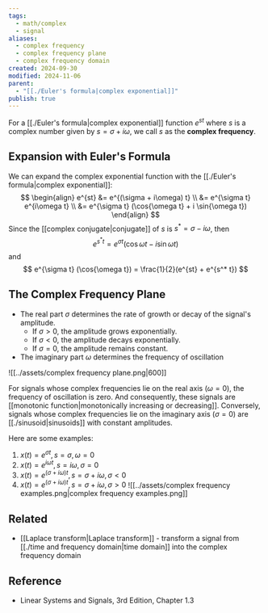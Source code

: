 ```yaml
---
tags:
  - math/complex
  - signal
aliases:
  - complex frequency
  - complex frequency plane
  - complex frequency domain
created: 2024-09-30
modified: 2024-11-06
parent:
  - "[[./Euler's formula|complex exponential]]"
publish: true
---
```

For a [[./Euler's formula|complex exponential]] function $e^{st}$ where $s$ is a complex number given by $s = \sigma + i\omega$, we call $s$ as the **complex frequency**.

## Expansion with Euler's Formula
We can expand the complex exponential function with the [[./Euler's formula|complex exponential]]:
$$
\begin{align}
e^{st} &= e^{(\sigma + i\omega) t} \\
&= e^{\sigma t} e^{i\omega t} \\
&= e^{\sigma t} (\cos{\omega t} + i \sin{\omega t})
\end{align}
$$
Since the [[complex conjugate|conjugate]] of $s$ is $s^* = \sigma - i\omega$, then
$$
e^{s^* t} = e^{\sigma t} (\cos{\omega t} - i \sin{\omega t})
$$
and
$$
e^{\sigma t} (\cos{\omega t}) = \frac{1}{2}(e^{st} + e^{s^* t})
$$

## The Complex Frequency Plane
- The real part $\sigma$ determines the rate of growth or decay of the signal's amplitude.
    - If $\sigma > 0$, the amplitude grows exponentially.
    - If $\sigma < 0$, the amplitude decays exponentially.
    - If $\sigma = 0$, the amplitude remains constant.
- The imaginary part $\omega$ determines the frequency of oscillation

![[../assets/complex frequency plane.png|600]]

For signals whose complex frequencies lie on the real axis ($\omega = 0$), the frequency of oscillation is zero. And consequently, these signals are [[monotonic function|monotonically increasing or decreasing]]. Conversely, signals whose complex frequencies lie on the imaginary axis ($\sigma = 0$) are [[./sinusoid|sinusoids]] with constant amplitudes.

Here are some examples:
1. $x(t) = e^{\sigma t}, s = \sigma, \omega = 0$
2.  $x(t) = e^{i \omega t}, s = i \omega, \sigma = 0$
3. $x(t) = e^{(\sigma + i \omega) t}, s = \sigma + i \omega, \sigma < 0$
4. $x(t) = e^{(\sigma + i \omega) t}, s = \sigma + i \omega, \sigma > 0$
![[../assets/complex frequency examples.png|complex frequency examples.png]]

## Related
- [[Laplace transform|Laplace transform]] - transform a signal from [[./time and frequency domain|time domain]] into the complex frequency domain

## Reference
- Linear Systems and Signals, 3rd Edition, Chapter 1.3
